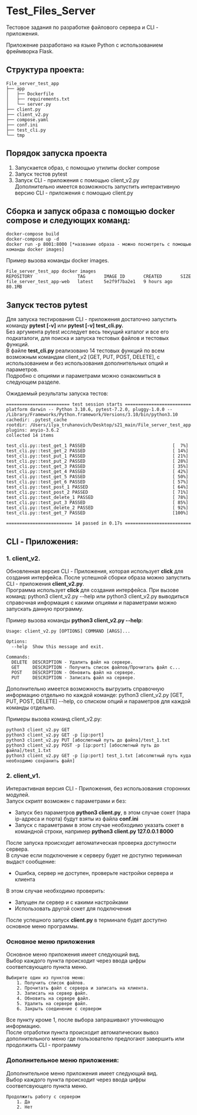 # Test_Files_Server

Тестовое задания по разработке файлового сервера и CLI - приложения. 

Приложение разработано на языке Python с использованием фреймворка Flask. 

## Структура проекта:

```
File_server_test_app
├── app
│   ├── Dockerfile
│   ├── requirements.txt
│   └── server.py
├── client.py
├── client_v2.py
├── compose.yaml
├── conf.ini
├── test_cli.py
└── tmp
```

## Порядок запуска проекта
1. Запускается образ, с помощью утилиты docker compose
2. Запуск тестов pytest
3. Запуск CLI - приложения с помощью client_v2.py \
   Дополнительно имеется возможность запустить интерактивную версию CLI - приложения с помощью client.py


## Сборка и запуск образа с помощью **docker compose** и следующих команд:
```
docker-compose build
docker-compose up -d
docker run -p 8001:8000 [*название образа - можно посмотреть с помощью команды docker images]
```
Пример вызова команды docker images. 
```
File_server_test_app docker images       
REPOSITORY                 TAG       IMAGE ID       CREATED       SIZE
file_server_test_app-web   latest    5e2f9f7ba2e1   9 hours ago   80.1MB
```

## Запуск тестов pytest
Для запуска тестирования CLI - приложения достаточно запустить команду **pytest [-v]** или **pytest [-v] test_cli.py.** \
Без аргумента pytest исследует весь текущий каталог и все его подкаталоги, для поиска и запуска тестовых файлов и тестовых функций. \
В файле **test_cli.py** реализовано 14 тестовых функций по всем возможным командам client_v2 [GET, PUT, POST, DELETE], с использованием и без использования дополнительных опций и параметров. \
Подробно с опциями и параметрами можно ознакомиться в следующем разделе. 

Ожидаемый результаты запуска тестов:
```
======================== test session starts =========================
platform darwin -- Python 3.10.6, pytest-7.2.0, pluggy-1.0.0 -- /Library/Frameworks/Python.framework/Versions/3.10/bin/python3.10
cachedir: .pytest_cache
rootdir: /Users/ilya_truhanovich/Desktop/s21_main/File_server_test_app
plugins: anyio-3.6.2
collected 14 items                                                   

test_cli.py::test_get_1 PASSED                                 [  7%]
test_cli.py::test_get_2 PASSED                                 [ 14%]
test_cli.py::test_put_1 PASSED                                 [ 21%]
test_cli.py::test_put_2 PASSED                                 [ 28%]
test_cli.py::test_get_3 PASSED                                 [ 35%]
test_cli.py::test_get_4 PASSED                                 [ 42%]
test_cli.py::test_get_5 PASSED                                 [ 50%]
test_cli.py::test_get_6 PASSED                                 [ 57%]
test_cli.py::test_post_1 PASSED                                [ 64%]
test_cli.py::test_post_2 PASSED                                [ 71%]
test_cli.py::test_delete_1 PASSED                              [ 78%]
test_cli.py::test_put_3 PASSED                                 [ 85%]
test_cli.py::test_delete_2 PASSED                              [ 92%]
test_cli.py::test_get_7 PASSED                                 [100%]

========================= 14 passed in 0.17s =========================
```

## CLI - Приложения:
### 1. client_v2. 
Обновленная версия CLI - Приложения, которая использует **click** для создания интерфейса.
После успешной сборки образа можно запустить CLI - приложения **client_v2.py**. \
Программа использует **click** для создания интерфейса.
При вызове команд: python3 client_v2.py --help или python3 client_v2.py выводиться справочная информация с какими опциями и параметрами можно запускать данную программу.

Пример вызова команды **python3 client_v2.py --help**:

```
Usage: client_v2.py [OPTIONS] COMMAND [ARGS]...

Options:
  --help  Show this message and exit.

Commands:
  DELETE  DESCRIPTION - Удалить файл на сервере.
  GET     DESCRIPTION - Получить список файлов/Прочитать файл с...
  POST    DESCRIPTION - Обновить файл на сервере.
  PUT     DESCRIPTION - Записать файл на сервере.
```
Дополнительно имеется возможность выгрузить справочную информацию отдельно по каждой команде: python3 client_v2.py [GET, PUT, POST, DELETE] --help, со списком опций и параметров для каждой команды отдельно.

Примеры вызова команд client_v2.py:
```
python3 client_v2.py GET
python3 client_v2.py GET -p [ip:port]
python3 client_v2.py PUT [абослютный путь до файла]/test_1.txt
python3 client_v2.py POST -p [ip:port] [абослютный путь до файла]/test_1.txt
python3 client_v2.py GET -p [ip:port] test_1.txt [абсолютный путь куда необходимо сохранить файл]
```

### 2. client_v1.
Интерактивная версия CLI - Приложения, без использования сторонних модулей. \
Запуск скрипт возможен с параметрами и без:
- Запуск без параметров **python3 client.py**, в этом случае сокет (пара ip-адреса и порта) будут взяты из файла **conf.ini** 
- Запуск с параметрами в этом случае необходимо указать сокет в командной строки, например **python3 client.py 127.0.0.1 8000**

После запуска происходит автоматическая проверка доступности сервера. \
В случае если подключение к серверу будет не доступно териминал выдаст сообщение:
- Ошибка, сервер не доступен, проверьте настройки сервера и клиента

В этом случае необходимо проверить:
- Запущен ли сервер и с какими настройками
- Использовать другой сокет для подключения

После успешного запуск **client.py** в терминале будет доступно основное меню программы. 

### Основное меню приложения

Основное меню приложения имеет следующий вид. \
Выбор каждого пункта происходит через ввода цифры соответсвующего пункта меню.

```
Выбирите один из пунктов меню:
    1. Получить список файлов.
    2. Прочитать файл с сервера и записать на клиента.
    3. Записать на сервер файл.
    4. Обновить на сервере файл.
    5. Удалить на сервере файл.
    6. Закрыть соединение с сервером
```
    
Все пункту кроме 1, после выбора запрашивают уточняющую информацию. \
После отработки пункта происходит автоматических вывоз дополнительного меню где пользователю предлогают завершить или продолжить CLI - программу

### Дополнительное меню приложения:

Дополнительное меню приложения имеет следующий вид. \
Выбор каждого пункта происходит через ввода цифры соответсвующего пункта меню.
```
Продолжить работу с сервером
    1. Да
    2. Нет
```
